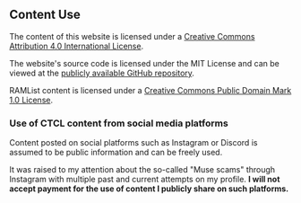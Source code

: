 ## Content Use
The content of this website is licensed under a [Creative Commons Attribution 4.0 International License](http://creativecommons.org/licenses/by/4.0/). 

The website's source code is licensed under the MIT License and can be viewed at the [publicly available GitHub repository](https://github.com/ctcl-bregis/ctclsite-python).

RAMList content is licensed under a [Creative Commons Public Domain Mark 1.0 License](http://creativecommons.org/publicdomain/mark/1.0/).

### Use of CTCL content from social media platforms
Content posted on social platforms such as Instagram or Discord is assumed to be public information and can be freely used.

It was raised to my attention about the so-called "Muse scams" through Instagram with multiple past and current attempts on my profile. **I will not accept payment for the use of content I publicly share on such platforms.**

